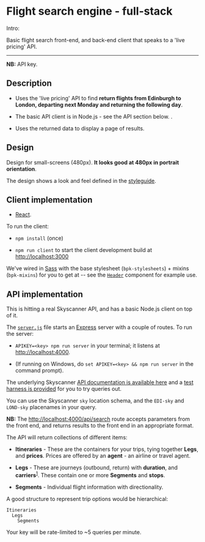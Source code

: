 # Flight search engine - full-stack

Intro:

Basic flight search front-end, and back-end client that speaks to a 'live pricing' API.

----

**NB:** API key.

## Description

- Uses the 'live pricing' API to find **return flights from Edinburgh to London, departing next Monday and returning the following day**.

- The basic API client is in Node.js - see the API section below. .

- Uses the returned data to display a page of results.

## Design

Design for small-screens (480px). **It looks good at 480px in portrait orientation**.

The design shows a look and feel defined in the [styleguide](https://backpack.github.io/). 

## Client implementation

- [React](https://facebook.github.io/react/).

To run the client:

- `npm install` (once)

- `npm run client` to start the client development build at [http://localhost:3000](http://localhost:3000)

We've wired in [Sass](http://sass-lang.com/) with the base stylesheet (`bpk-stylesheets`) + mixins (`bpk-mixins`) for you to get at -- see the [`Header`](./client/src/components/Header/Header.jsx) component for example use.

## API implementation

This is hitting a real Skyscanner API, and has a basic Node.js client on top of it.

The [`server.js`](./server/src/server.js) file starts an [Express](https://expressjs.com/) server with a couple of routes. To run the server:

- `APIKEY=<key> npm run server` in your terminal; it listens at [http://localhost:4000](http://localhost:4000).

- (If running on Windows, do `set APIKEY=<key> && npm run server` in the command prompt).

The underlying Skyscanner [API documentation is available here](https://skyscanner.github.io/slate/#flights-live-prices) and a [test harness is provided](http://business.skyscanner.net/portal/en-GB/Documentation/FlightsLivePricingQuickStart) for you to try queries out.

You can use the Skyscanner `sky` location schema, and the `EDI-sky` and `LOND-sky` placenames in your query.

**NB:** The [http://localhost:4000/api/search](http://localhost:4000/api/search) route accepts parameters from the front end, and returns results to the front end in an appropriate format.

The API will return collections of different items:

* **Itineraries** - These are the containers for your trips, tying together **Legs**, and **prices**. Prices are offered by an **agent** - an airline or travel agent.

* **Legs** - These are journeys (outbound, return) with **duration**, and **carriers**<sup>[1](#footnote1)</sup>. These contain one or more **Segments** and **stops**.

* **Segments** - Individual flight information with directionality.

A good structure to represent trip options would be hierarchical:

```
Itineraries
  Legs
    Segments
```

Your key will be rate-limited to ~5 queries per minute.


